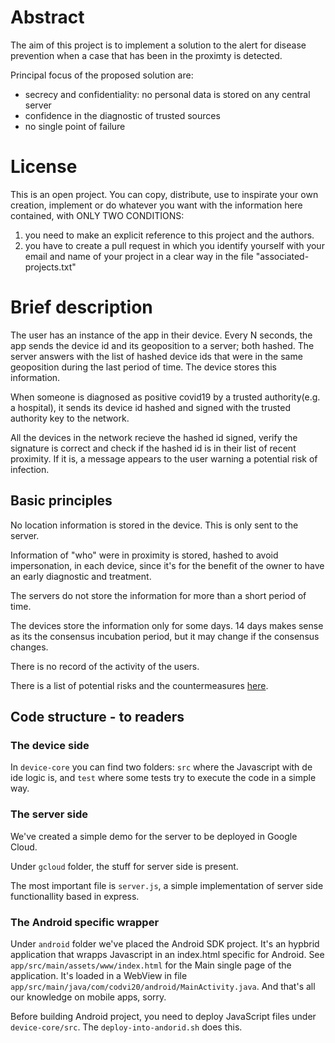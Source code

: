 # Abstract

The aim of this project is to implement a solution to the alert for
disease prevention when a case that has been in the proximty is detected.

Principal focus of the proposed solution are:
   * secrecy and confidentiality: no personal data is stored on any central server
   * confidence in the diagnostic of trusted sources
   * no single point of failure

# License

This is an open project.
You can copy, distribute, use to inspirate your own creation, implement
or do whatever you want with the information here contained, with 
ONLY TWO CONDITIONS: 
  1. you need to make an explicit reference to this project and the authors.
  2. you have to create a pull request in which you identify yourself with your email and name of your project in a clear way in the file "associated-projects.txt"

# Brief description
The user has an instance of the app in their device.
Every N seconds, the app sends the device id and its
geoposition to a server; both hashed.
The server answers with the list of hashed device ids that were in the same 
geoposition during the last period of time.
The device stores this information.

When someone is diagnosed as positive covid19 by a trusted authority(e.g. a hospital),
it sends its device id hashed and signed with the trusted authority key to the
network.

All the devices in the network recieve the hashed id signed, verify the
signature is correct and check if the hashed id is in their list of
recent proximity. If it is, a message appears to the user warning a potential
risk of infection.


## Basic principles
No location information is stored in the device. This is only sent to the server.

Information of "who" were in proximity is stored, hashed to avoid impersonation,
in each device, since it's for the benefit of the owner to have an early
diagnostic and treatment.

The servers do not store the information for more than a short period of time. 

The devices store the information only for some days. 14 days makes sense as its the consensus incubation period, but it may change if the consensus changes.

There is no record of the activity of the users.

There is a list of potential risks and the countermeasures [here](risk-and-measures.md).


## Code structure - to readers
### The device side
In `device-core` you can find two folders: `src` where the Javascript with de ide logic is, and `test` where some tests try to execute the code in a simple way.

### The server side
We've created a simple demo for the server to be deployed in Google Cloud.

Under `gcloud` folder, the stuff for server side is present.

The most important file is `server.js`, a simple implementation of server side 
functionallity based in express.

### The Android specific wrapper
Under `android` folder we've placed the Android SDK project.
It's an hypbrid application that wrapps Javascript in an index.html specific
for Android.
See `app/src/main/assets/www/index.html` for the Main single page of the
application. It's loaded in a WebView in file
`app/src/main/java/com/codvi20/android/MainActivity.java`. And that's all our
knowledge on mobile apps, sorry.

Before building Android project, you need to deploy JavaScript files
under `device-core/src`. The `deploy-into-andorid.sh` does this.
